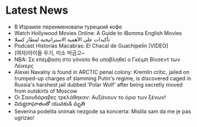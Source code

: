 # Latest News
-  В Израиле переименовали турецкий кофе
-  Watch Hollywood Movies Online: A Guide to iBomma English Movies
-  تأكيدات على الأهمية الاستراتيجية لمطار كسلا
-  Podcast Historias Macabras: El Chacal de Guachipelín [VIDEO]
-  (여자)아이들 우기, 미소 머금고~
-  ΝΒΑ: Σε επέμβαση στο γόνατο θα υποβληθεί ο Γκέιμπ Βίνσεντ των Λέικερς
-  Alexei Navalny is found in ARCTIC penal colony: Kremlin critic, jailed on trumped-up charges of slamming Putin's regime, is discovered caged in Russia's harshest jail dubbed 'Polar Wolf' after being secretly moved from outskirts of Moscow
-  Οι Σαουδάραβες τρελάθηκαν: Αυξάνουν το όριο των ξένων!
-  విద్యుదాఘాతంతో యువకుడి మృతి
-  Severina podelila snimak nezgode sa koncerta: Mislila sam da me je pas ugrizao!
